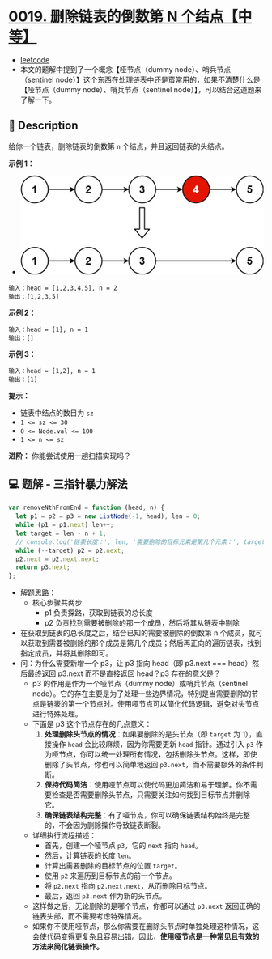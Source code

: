 # [0019. 删除链表的倒数第 N 个结点【中等】](https://github.com/Tdahuyou/leetcode/tree/main/0019.%20%E5%88%A0%E9%99%A4%E9%93%BE%E8%A1%A8%E7%9A%84%E5%80%92%E6%95%B0%E7%AC%AC%20N%20%E4%B8%AA%E7%BB%93%E7%82%B9%E3%80%90%E4%B8%AD%E7%AD%89%E3%80%91)

- [leetcode](https://leetcode.cn/problems/remove-nth-node-from-end-of-list/description/)
- 本文的题解中提到了一个概念【哑节点（dummy node）、哨兵节点（sentinel node）】这个东西在处理链表中还是蛮常用的，如果不清楚什么是【哑节点（dummy node）、哨兵节点（sentinel node）】，可以结合这道题来了解一下。

## 📝 Description

给你一个链表，删除链表的倒数第 `n` 个结点，并且返回链表的头结点。

**示例 1：**

- ![](md-imgs/2024-10-26-21-07-31.png)

```
输入：head = [1,2,3,4,5], n = 2
输出：[1,2,3,5]
```

**示例 2：**

```
输入：head = [1], n = 1
输出：[]
```

**示例 3：**

```
输入：head = [1,2], n = 1
输出：[1]
```

**提示：**

- 链表中结点的数目为 `sz`
- `1 <= sz <= 30`
- `0 <= Node.val <= 100`
- `1 <= n <= sz`

**进阶：** 你能尝试使用一趟扫描实现吗？

## 💻 题解 - 三指针暴力解法

```javascript
var removeNthFromEnd = function (head, n) {
  let p1 = p2 = p3 = new ListNode(-1, head), len = 0;
  while (p1 = p1.next) len++;
  let target = len - n + 1;
  // console.log('链表长度：', len, '需要删除的目标元素是第几个元素：', target);
  while (--target) p2 = p2.next;
  p2.next = p2.next.next;
  return p3.next;
};
```

- 解题思路：
  - 核心步骤共两步
    - p1 负责探路，获取到链表的总长度
    - p2 负责找到需要被删除的那一个成员，然后将其从链表中剔除
- 在获取到链表的总长度之后，结合已知的需要被删除的倒数第 n 个成员，就可以获取到需要被删除的那个成员是第几个成员；然后再正向的遍历链表，找到指定成员，并将其删除即可。
- 问：为什么需要新增一个 p3，让 p3 指向 head（即 p3.next === head）然后最终返回 p3.next 而不是直接返回 head？p3 存在的意义是？
  - p3 的作用是作为一个哑节点（dummy node）或哨兵节点（sentinel node）。它的存在主要是为了处理一些边界情况，特别是当需要删除的节点是链表的第一个节点时。使用哑节点可以简化代码逻辑，避免对头节点进行特殊处理。
  - 下面是 p3 这个节点存在的几点意义：
    1. **处理删除头节点的情况**：如果要删除的是头节点（即 `target` 为 1），直接操作 `head` 会比较麻烦，因为你需要更新 `head` 指针。通过引入 `p3` 作为哑节点，你可以统一处理所有情况，包括删除头节点。这样，即使删除了头节点，你也可以简单地返回 `p3.next`，而不需要额外的条件判断。
    2. **保持代码简洁**：使用哑节点可以使代码更加简洁和易于理解。你不需要检查是否需要删除头节点，只需要关注如何找到目标节点并删除它。
    3. **确保链表结构完整**：有了哑节点，你可以确保链表结构始终是完整的，不会因为删除操作导致链表断裂。
  - 详细执行流程描述：
    - 首先，创建一个哑节点 `p3`，它的 `next` 指向 `head`。
    - 然后，计算链表的长度 `len`。
    - 计算出需要删除的目标节点的位置 `target`。
    - 使用 `p2` 来遍历到目标节点的前一个节点。
    - 将 `p2.next` 指向 `p2.next.next`，从而删除目标节点。
    - 最后，返回 `p3.next` 作为新的头节点。
  - 这样做之后，无论删除的是哪个节点，你都可以通过 `p3.next` 返回正确的链表头部，而不需要考虑特殊情况。
  - 如果你不使用哑节点，那么你需要在删除头节点时单独处理这种情况，这会使代码变得更复杂且容易出错。因此，**使用哑节点是一种常见且有效的方法来简化链表操作。**